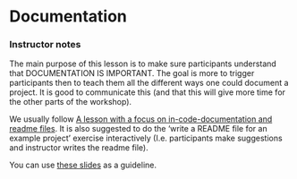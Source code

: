 # Documentation
### Instructor notes
The main purpose of this lesson is to make sure participants understand that DOCUMENTATION IS IMPORTANT. 
The goal is more to trigger participants then to teach them all the different ways one could document a project.
It is good to communicate this (and that this will give more time for the other parts of the workshop).

We usually follow 
[A lesson with a focus on in-code-documentation and readme files](https://coderefinery.github.io/documentation/guide/#a-lesson-with-a-focus-on-in-code-documentation-and-readme-files). 
It is also suggested to do the ‘write a README file for an example project’ exercise interactively 
(I.e. participants make suggestions and instructor writes the readme file).

You can use [these slides](../files/05-code-documentation-slides.pptx) as a guideline.